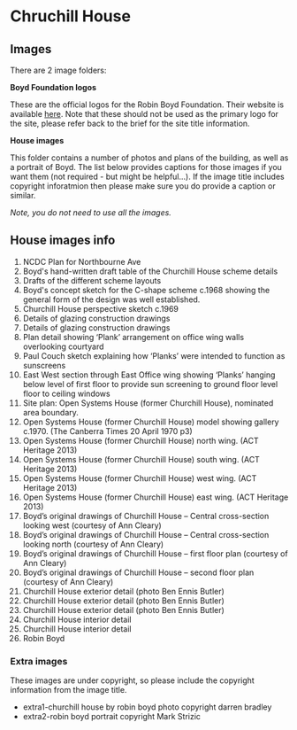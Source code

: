 # Chruchill House

## Images

There are 2 image folders:

**Boyd Foundation logos**

These are the official logos for the Robin Boyd Foundation. Their website is available [here](https://robinboyd.org.au/). Note that these should not be used as the primary logo for the site, please refer back to the brief for the site title information. 

**House images**

This folder contains a number of photos and plans of the building, as well as a portrait of Boyd. The list below provides captions for those images if you want them (not required - but might be helpful...). If the image title includes copyright inforatmion then please make sure you do provide a caption or similar. 

*Note, you do not need to use all the images.*

## House images info

1.  NCDC Plan for Northbourne Ave 
2.  Boyd's hand-written draft table of the Churchill House scheme details
3.  Drafts of the different scheme layouts
4.  Boyd's concept sketch for the C-shape scheme c.1968 showing the general form of the design was well established.
5.  Churchill House perspective sketch c.1969
6.  Details of glazing construction drawings
7.  Details of glazing construction drawings
8.  Plan detail showing ‘Plank’ arrangement on office wing walls overlooking courtyard
9.  Paul Couch sketch explaining how ‘Planks’ were intended to function as sunscreens
10. East West section through East Office wing showing ‘Planks’ hanging below level of first floor to provide sun screening to ground floor level floor to ceiling windows
11. Site plan: Open Systems House (former Churchill House), nominated area boundary.
12. Open Systems House (former Churchill House) model showing gallery c.1970. (The Canberra Times 20 April 1970 p3)
13. Open Systems House (former Churchill House) north wing. (ACT Heritage 2013)
14. Open Systems House (former Churchill House) south wing. (ACT Heritage 2013)
15. Open Systems House (former Churchill House) west wing. (ACT Heritage 2013)
16. Open Systems House (former Churchill House) east wing. (ACT Heritage 2013)
17. Boyd’s original drawings of Churchill House – Central cross-section looking west (courtesy of Ann Cleary)
18. Boyd’s original drawings of Churchill House – Central cross-section looking north (courtesy of Ann Cleary)
19. Boyd’s original drawings of Churchill House – first floor plan (courtesy of Ann Cleary)
20. Boyd’s original drawings of Churchill House – second floor plan (courtesy of Ann Cleary)
21. Churchill House exterior detail (photo Ben Ennis Butler)
22. Churchill House exterior detail (photo Ben Ennis Butler)
23. Churchill House exterior detail (photo Ben Ennis Butler)
24. Churchill House interior detail
25. Churchill House interior detail
26. Robin Boyd

### Extra images

These images are under copyright, so please include the copyright information from the image title. 

*   extra1-churchill house by robin boyd photo copyright darren bradley
*   extra2-robin boyd portrait copyright Mark Strizic

